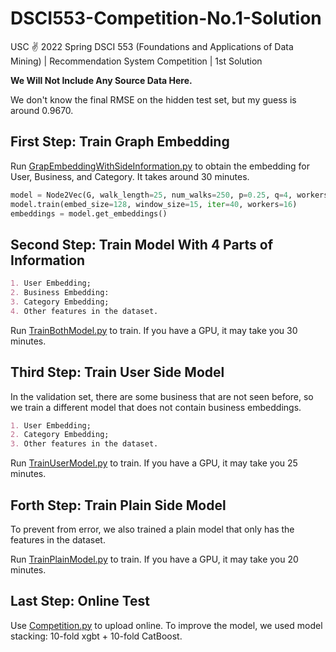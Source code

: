 # DSCI553-Competition-No.1-Solution
USC ✌️ 2022 Spring DSCI 553 (Foundations and Applications of Data Mining) | Recommendation System Competition | 1st Solution

**We Will Not Include Any Source Data Here.**

We don't know the final RMSE on the hidden test set, but my guess is around 0.9670.

## First Step: Train Graph Embedding

Run [GrapEmbeddingWithSideInformation.py](GrapEmbeddingWithSideInformation.py) to obtain the embedding for User, Business, and Category. It takes around 30 minutes.

```python
model = Node2Vec(G, walk_length=25, num_walks=250, p=0.25, q=4, workers=16)
model.train(embed_size=128, window_size=15, iter=40, workers=16)
embeddings = model.get_embeddings()
```

## Second Step: Train Model With 4 Parts of Information

```markdown
1. User Embedding;
2. Business Embedding:
3. Category Embedding;
4. Other features in the dataset.
```

Run  [TrainBothModel.py](TrainBothModel.py) to train. If you have a GPU, it may take you 30 minutes.

## Third Step: Train User Side Model

In the validation set, there are some business that are not seen before, so we train a different model that does not contain business embeddings.

```markdown
1. User Embedding;
2. Category Embedding;
3. Other features in the dataset.
```

Run  [TrainUserModel.py](TrainUserModel.py) to train. If you have a GPU, it may take you 25 minutes.

## Forth Step: Train Plain Side Model

To prevent from error, we also trained a plain model that only has the features in the dataset.

Run  [TrainPlainModel.py](TrainPlainModel.py) to train. If you have a GPU, it may take you 20 minutes.

## Last Step: Online Test

Use [Competition.py](Competition.py) to upload online. To improve the model, we used model stacking: 10-fold xgbt + 10-fold CatBoost.

